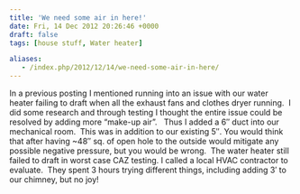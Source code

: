```yaml
---
title: 'We need some air in here!'
date: Fri, 14 Dec 2012 20:26:46 +0000
draft: false
tags: [house stuff, Water heater]

aliases:
   - /index.php/2012/12/14/we-need-some-air-in-here/
---
```


In a previous posting I mentioned running into an issue with our water 
heater failing to draft when all the exhaust fans and clothes dryer 
running.  I did some research and through testing I thought the entire 
issue could be resolved by adding more “make-up air”.   Thus I added a 
6″ duct into our mechanical room.  This was in addition to our existing 
5″. You would think that after having ~48″ sq. of open hole to the 
outside would mitigate any possible negative pressure, but you would 
be wrong.  The water heater still failed to draft in worst case CAZ 
testing. I called a local HVAC contractor to evaluate.  They spent 
3 hours trying different things, including adding 3′ to our chimney, 
but no joy!